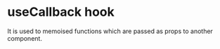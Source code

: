 # useCallback hook

It is used to memoised functions which are passed as props to another component.